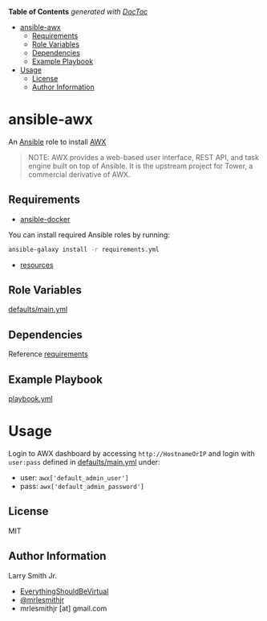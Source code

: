 <!-- START doctoc generated TOC please keep comment here to allow auto update -->
<!-- DON'T EDIT THIS SECTION, INSTEAD RE-RUN doctoc TO UPDATE -->
**Table of Contents**  *generated with [DocToc](https://github.com/thlorenz/doctoc)*

- [ansible-awx](#ansible-awx)
  - [Requirements](#requirements)
  - [Role Variables](#role-variables)
  - [Dependencies](#dependencies)
  - [Example Playbook](#example-playbook)
- [Usage](#usage)
  - [License](#license)
  - [Author Information](#author-information)

<!-- END doctoc generated TOC please keep comment here to allow auto update -->

# ansible-awx

An [Ansible](https://www.ansible.com) role to install [AWX](https://github.com/ansible/awx)

> NOTE: AWX provides a web-based user interface, REST API, and task engine built
> on top of Ansible. It is the upstream project for Tower, a commercial derivative
> of AWX.

## Requirements

-   [ansible-docker](https://github.com/mrlesmithjr/ansible-docker)

You can install required Ansible roles by running:

```bash
ansible-galaxy install -r requirements.yml
```

-   [resources](https://github.com/ansible/awx/blob/devel/INSTALL.md#system-requirements)

## Role Variables

[defaults/main.yml](defaults/main.yml)

## Dependencies

Reference [requirements](#requirements)

## Example Playbook

[playbook.yml](playbook.yml)

# Usage

Login to AWX dashboard by accessing `http://HostnameOrIP` and login with `user:pass`
defined in [defaults/main.yml](defaults/main.yml) under:

-   user: `awx['default_admin_user']`
-   pass: `awx['default_admin_password']`

## License

MIT

## Author Information

Larry Smith Jr.

-   [EverythingShouldBeVirtual](http://www.everythingshouldbevirtual.com)
-   [@mrlesmithjr](https://www.twitter.com/mrlesmithjr)
-   mrlesmithjr [at] gmail.com
